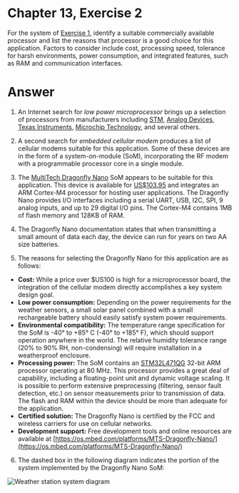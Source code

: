 # Chapter 13, Exercise 2

For the system of [Exercise 1](Ex__1_weather_sys_diagram.md), identify a suitable commercially available processor and list the reasons that processor is a good choice for this application. Factors to consider include cost, processing speed, tolerance for harsh environments, power consumption, and integrated features, such as RAM and communication interfaces.

# Answer
1. An Internet search for *low power microprocessor* brings up a selection of processors from manufacturers including [STM](https://www.st.com/en/microcontrollers-microprocessors/stm32-ultra-low-power-mcus.html), [Analog Devices](https://www.analog.com/en/products/processors-dsp/microcontrollers/ultra-low-power-microcontrollers.html), [Texas Instruments](http://www.ti.com/microcontrollers/msp430-ultra-low-power-mcus/overview.html), [Microchip Technology](https://www.microchip.com/design-centers/lowpower), and several others.

1. A second search for *embedded cellular modem* produces a list of cellular modems suitable for this application. Some of these devices are in the form of a system-on-module (SoM), incorporating the RF modem with a programmable processor core in a single module.

1. The [MultiTech Dragonfly Nano](https://www.multitech.com/brands/multiconnect-dragonfly-nano) SoM appears to be suitable for this application. This device is available for [US$103.95](https://www.digikey.com/product-detail/en/multi-tech-systems-inc/MTQN-MNG1-B01-R1-SP/591-MTQN-MNG1-B01-R1-SP-ND/10269021) and integrates an ARM Cortex-M4 processor for hosting user applications. The Dragonfly Nano provides I/O interfaces including a serial UART, USB, I2C, SPI, 9 analog inputs, and up to 29 digital I/O pins. The Cortex-M4 contains 1MB of flash memory and 128KB of RAM.

1. The Dragonfly Nano documentation states that when transmitting a small amount of data each day, the device can run for years on two AA size batteries.

1. The reasons for selecting the Dragonfly Nano for this application are as follows:
  * **Cost:** While a price over $US100 is high for a microprocessor board, the integration of the cellular modem directly accomplishes a key system design goal.
  * **Low power consumption:** Depending on the power requirements for the weather sensors, a small solar panel combined with a small rechargeable battery should easily satisfy system power requirements.
  * **Environmental compatibility:** The temperature range specification for the SoM is -40° to +85° C (-40° to +185° F), which should support operation anywhere in the world. The relative humidity tolerance range (20% to 90% RH, non-condensing) will require installation in a weatherproof enclosure.
  * **Processing power:** The SoM contains an [STM32L471QG](https://www.st.com/en/microcontrollers-microprocessors/stm32l4-series.html) 32-bit ARM processor operating at 80 MHz. This processor provides a great deal of capability, including a floating-point unit and dynamic voltage scaling. It is possible to perform extensive preprocessing (filtering, sensor fault detection, etc.) on sensor measurements prior to transmission of data. The flash and RAM within the device should be more than adequate for the application.
  * **Certified solution:** The Dragonfly Nano is certified by the FCC and wireless carriers for use on cellular networks.
  * **Development support:** Free development tools and online resources are available at [https://os.mbed.com/platforms/MTS-Dragonfly-Nano/](https://os.mbed.com/platforms/MTS-Dragonfly-Nano/)
  
6. The dashed box in the following diagram indicates the portion of the system implemented by the Dragonfly Nano SoM:

![Weather station system diagram](weather_sys_diagram_som.png)